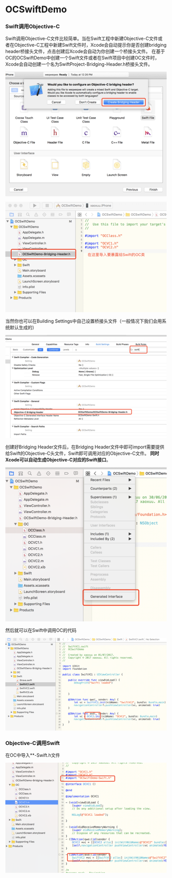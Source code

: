 # OCSwiftDemo
### Swift调用Objective-C

Swift调用Objective-C文件比较简单。当在Swift工程中新建Objective-C文件或者在Objective-C工程中新建Swift文件时，Xcode会自动提示你是否创建bridging header桥接头文件，点击创建后Xcode会自动为你创建一个桥接头文件。
在基于OC的OCSwiftDemo中创建一个Swift文件或者在Swift项目中创建OC文件时，Xcode会自动创建一个名为SwiftProject-Bridging-Header.h桥接头文件。

![QQ20170701-122813@2x](resources/QQ20170701-122813@2x.png)



![QQ20170701-123122@2x](resources/QQ20170701-123122@2x.png)

当然你也可以在Building Settings中自己设置桥接头文件（一般情况下我们会用系统默认生成的）

![QQ20170701-143452@2x](resources/QQ20170701-143452@2x.png)



创建好Bridging Header文件后，在Bridging Header文件中即可import需要提供给Swift的Objective-C头文件，Swift即可调用对应的Objective-C文件。
**同时Xcode可以自动生成Objective-C对应的Swift接口**。



![QQ20170701-143554@2x](resources/QQ20170701-143554@2x.png)

然后就可以在Swift中调用OC的代码

![QQ20170701-144107@2x](resources/QQ20170701-144107@2x.png)



### Objective-C调用Swift

在OC中导入**-Swift.h文件

![QQ20170701-143858@2x](resources/QQ20170701-143858@2x.png)